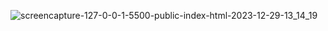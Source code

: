 
![screencapture-127-0-0-1-5500-public-index-html-2023-12-29-13_14_19](https://github.com/syurdatapan/netflix/assets/33219097/a5c51adc-55a7-41f0-a38f-63c0003fef63)

 
 
